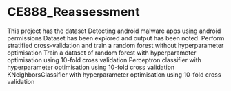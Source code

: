 # CE888_Reassessment
This project has the dataset Detecting android malware apps using android permissions
Dataset has been explored and output has been noted.
Perform stratified cross-validation and train a random forest without hyperparameter optimisation
Train a dataset of random forest with hyperparameter optimisation using 10-fold cross validation
Perceptron classifier with hyperparameter optimisation using 10-fold cross validation
KNeighborsClassifier with hyperparameter optimisation using 10-fold cross validation

